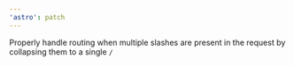 ```yaml
---
'astro': patch
---
```


Properly handle routing when multiple slashes are present in the request by collapsing them to a single `/`
